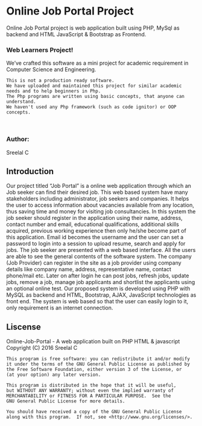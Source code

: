 # Online Job Portal Project
Online Job Portal project is web application built using PHP, MySql as backend and HTML JavaScript &amp; Bootstrap as Frontend. 

<h3>Web Learners Project!</h3>

We’ve crafted this software as a mini project for academic requirement in Computer Science and Engineering.

    This is not a production ready software.
    We have uploaded and maintained this project for similar academic needs and to help beginners in Php.
    The Php programs are written using basic concepts, that anyone can understand.
    We haven't used any Php framework (such as code ignitor) or OOP concepts.

</br>
<h3>Author:</h3> 
Sreelal C
 
 <h2>Introduction</h2>
 
Our project titled “Job Portal” is a online web application through which an Job seeker can find their desired job. 
This web based system have many stakeholders including administrator, job seekers and companies.
It helps the user to access information about vacancies available from any location, thus saving time and money 
for visiting job consultancies. In this system the job seeker should register in the application using their name, 
address, contact number and email, educational qualifications, additional skills acquired, previous working 
experience then only he/she become part of this application. Email id becomes the username and the user can set
a password to login into a session to upload resume, search and apply for jobs. The job seeker are presented 
with a web based interface. All the users are able to see the general contents of the software system. 
The company (Job Provider) can register in the site as a job provider using company details like company name, 
address, representative name, contact phone/mail etc. Later on after login he can post jobs, refresh jobs, 
update jobs, remove a job, manage job applicants and shortlist the applicants using an optional online test. 
Our proposed system is developed using PHP with MySQL as backend and HTML, Bootstrap, AJAX, JavaScript 
technologies as front end. The system is web based so that the user can easily login to it, only requirement 
is an internet connection.
    
<h2> Liscense </h2>
Online-Job-Portal - A web application built on PHP HTML & javascript</br>
Copyright (C) 2016  Sreelal C

    This program is free software: you can redistribute it and/or modify
    it under the terms of the GNU General Public License as published by
    the Free Software Foundation, either version 3 of the License, or
    (at your option) any later version.

    This program is distributed in the hope that it will be useful,
    but WITHOUT ANY WARRANTY; without even the implied warranty of
    MERCHANTABILITY or FITNESS FOR A PARTICULAR PURPOSE.  See the
    GNU General Public License for more details.

    You should have received a copy of the GNU General Public License
    along with this program.  If not, see <http://www.gnu.org/licenses/>.
